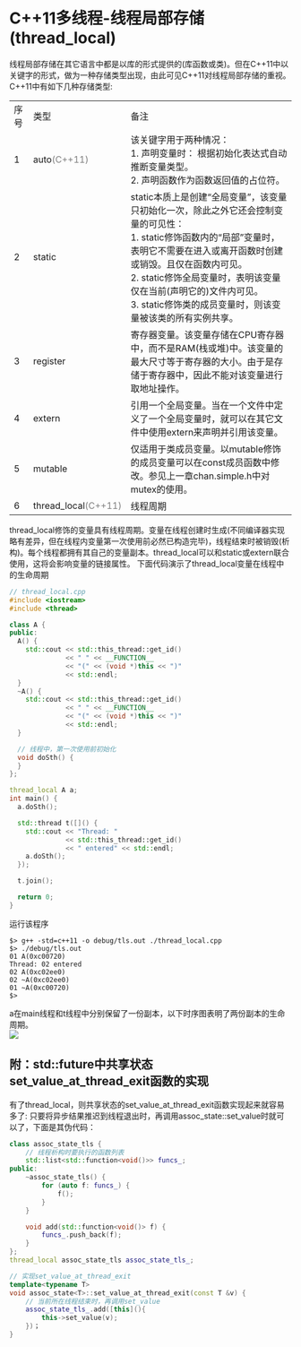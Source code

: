 # C++11多线程-线程局部存储(thread_local)
线程局部存储在其它语言中都是以库的形式提供的(库函数或类)。但在C++11中以关键字的形式，做为一种存储类型出现，由此可见C++11对线程局部存储的重视。C++11中有如下几种存储类型:
<table>
<tr><td>序号</td><td>类型</td><td>备注</td></tr>
<tr><td>1</td><td>auto<font color="gray">(C++11)</font></td><td>该关键字用于两种情况：<br/>1. 声明变量时： 根据初始化表达式自动推断变量类型。<br/>2. 声明函数作为函数返回值的占位符。</td></tr>
<tr><td>2</td><td>static</td><td>static本质上是创建“全局变量”，该变量只初始化一次，除此之外它还会控制变量的可见性：<br/>1. static修饰函数内的“局部”变量时，表明它不需要在进入或离开函数时创建或销毁。且仅在函数内可见。<br/>2. static修饰全局变量时，表明该变量仅在当前(声明它的)文件内可见。<br/>3. static修饰类的成员变量时，则该变量被该类的所有实例共享。</td></tr>
<tr><td>3</td><td>register</td><td>寄存器变量。该变量存储在CPU寄存器中，而不是RAM(栈或堆)中。该变量的最大尺寸等于寄存器的大小。由于是存储于寄存器中，因此不能对该变量进行取地址操作。</td></tr>
<tr><td>4</td><td>extern</td><td>引用一个全局变量。当在一个文件中定义了一个全局变量时，就可以在其它文件中使用extern来声明并引用该变量。</td></tr>
<tr><td>5</td><td>mutable</td><td>仅适用于类成员变量。以mutable修饰的成员变量可以在const成员函数中修改。参见上一章chan.simple.h中对mutex的使用。</td></tr>
<tr><td>6</td><td>thread_local<font color="gray">(C++11)</font></td><td>线程周期</td></tr>
</table>
thread_local修饰的变量具有线程周期。变量在线程创建时生成(不同编译器实现略有差异，但在线程内变量第一次使用前必然已构造完毕)，线程结束时被销毁(析构)。每个线程都拥有其自己的变量副本。thread_local可以和static或extern联合使用，这将会影响变量的链接属性。
下面代码演示了thread_local变量在线程中的生命周期

```c++
// thread_local.cpp
#include <iostream>
#include <thread>

class A {
public:
  A() {
    std::cout << std::this_thread::get_id()
              << " " << __FUNCTION__
              << "(" << (void *)this << ")"
              << std::endl;
  }
  ~A() {
    std::cout << std::this_thread::get_id()
              << " " << __FUNCTION__
              << "(" << (void *)this << ")"
              << std::endl;
  }

  // 线程中，第一次使用前初始化
  void doSth() {
  }
};

thread_local A a;
int main() {
  a.doSth();

  std::thread t([]() {
    std::cout << "Thread: "
              << std::this_thread::get_id()
              << " entered" << std::endl;
    a.doSth();
  });

  t.join();

  return 0;
}
```
运行该程序

```commandline
$> g++ -std=c++11 -o debug/tls.out ./thread_local.cpp
$> ./debug/tls.out
01 A(0xc00720)
Thread: 02 entered
02 A(0xc02ee0)
02 ~A(0xc02ee0)
01 ~A(0xc00720)
$>
```
a在main线程和t线程中分别保留了一份副本，以下时序图表明了两份副本的生命周期。<br/>
![](./images/thread_local.png)

## 附：std::future中共享状态set_value_at_thread_exit函数的实现
有了thread_local，则共享状态的set_value_at_thread_exit函数实现起来就容易多了: 只要将异步结果推迟到线程退出时，再调用assoc_state::set_value时就可以了，下面是其伪代码：

```c++
class assoc_state_tls {
    // 线程析构时要执行的函数列表
    std::list<std::function<void()>> funcs_;
public:
    ~assoc_state_tls() {
        for (auto f: funcs_) {
            f();
        }
    }

    void add(std::function<void()> f) {
        funcs_.push_back(f);
    }
};
thread_local assoc_state_tls assoc_state_tls_;

// 实现set_value_at_thread_exit
template<typename T>
void assoc_state<T>::set_value_at_thread_exit(const T &v) {
    // 当前所在线程结束时，再调用set_value
    assoc_state_tls_.add([this](){
        this->set_value(v);
    })；
}
```
